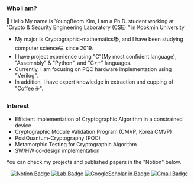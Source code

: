 ### Who I am?
👋 Hello My name is YoungBeom Kim,
I am a Ph.D. student working at "Crypto & Security Engineering Laboratory (CSE) " in Kookmin University

- My major is Cryptographic-mathematics📚, and I have been studying computer science💻 since 2019. 
- I have project experience using "C"(My most confident language), "Assemnbly" & "Python", and "C++" languages.
- Currently, I am focusing on PQC hardware implementation using "Verilog".
- In addition, I have expert knowledge in extraction and cupping of "Coffee ☕️".

### Interest
- Efficient implementation of Cryptographic Algorithm in a constrained device
- Cryptographic Module Validation Program (CMVP, Korea CMVP)
- PostQuantum-Cryptography (PQC)
- Metamorphic Testing for Cryptographic Algorithm
- SW/HW co-design implementation

You can check my projects and published papers in the "Notion" below.

<div align=center>

[![Notion Badge](https://img.shields.io/badge/-Notion-white?style=flat-square&logo=Notion&logoColor=black&link=https://c11.kr/youngbeom)](https://c11.kr/youngbeom)
[![Lab Badge](https://img.shields.io/badge/-CSELAB-blue?style=flat-square&logo=BandLab&logoColor=white&link=https://sites.google.com/kookmin.ac.kr/cselab/)](https://sites.google.com/kookmin.ac.kr/cselab/)
[![GoogleScholar in Badge](https://img.shields.io/badge/-GoogleScholar-lightgrey?style=flat-square&logo=GoogleScholar&logoColor=white&link=https://scholar.google.co.kr/citations?user=jGR5arMAAAAJ&hl=ko)](https://scholar.google.co.kr/citations?user=jGR5arMAAAAJ&hl=ko)
 [![Gmail Badge](https://img.shields.io/badge/-Gmail-d14836?style=flat-square&logo=Gmail&logoColor=white&link=mailto:darania@kookmin.ac.kr)](mailto:darania@kookmin.ac.kr)
<!-- [![StackOverflow in Badge](https://img.shields.io/badge/-StackOverflow-orange?style=flat-square&logo=StackOverflow&logoColor=white&link=https://stackoverflow.com/users/17014954/youngbeom-kim)](https://stackoverflow.com/users/17014954/youngbeom-kim) 
[![Linked in Badge](https://img.shields.io/badge/-LinkedIn-blue?style=flat-square&logo=LinkedIn&logoColor=white&link=https://www.linkedin.com/in/%EC%98%81%EB%B2%94-%EA%B9%80-6a7b8b187/)](https://www.linkedin.com/in/%EC%98%81%EB%B2%94-%EA%B9%80-6a7b8b187/) 
[![Instagram Badge](https://img.shields.io/badge/-Instagram-dd2a7b?style=flat-square&logo=instagram&logoColor=white&link=https://www.instagram.com/0___bm/)](https://www.instagram.com/0___bm/)  -->

  

</div>
  
 <div align=center>

</div>
<!--
**Youngbeom94/Youngbeom94** is a ✨ _special_ ✨ repository because its `README.md` (this file) appears on your GitHub profile.

Here are some ideas to get you started:

- 🔭 I’m currently working on ...
- 🌱 I’m currently learning ...
- 👯 I’m looking to collaborate on ...
- 🤔 I’m looking for help with ...
- 💬 Ask me about ...
- 📫 How to reach me: ...
- 😄 Pronouns: ...
- ⚡ Fun fact: ...
-->
